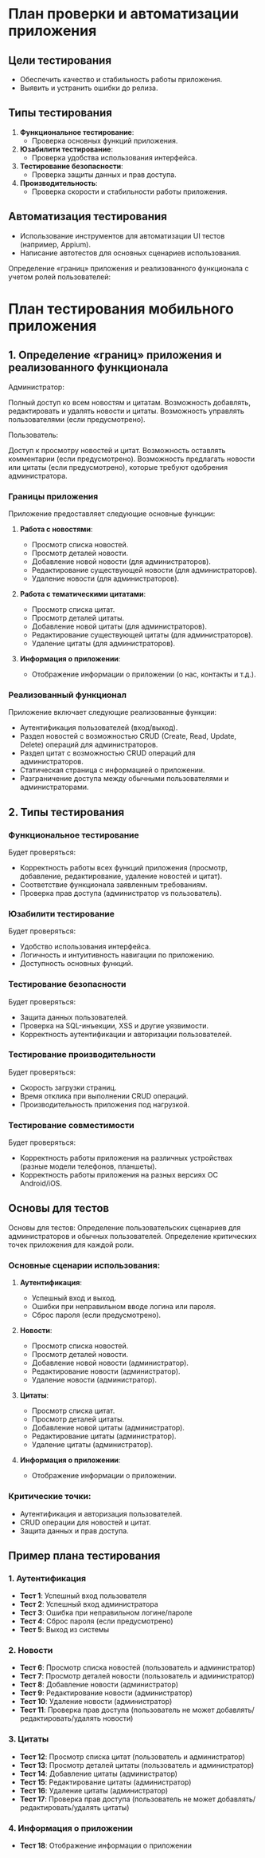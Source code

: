 # План проверки и автоматизации приложения

## Цели тестирования
- Обеспечить качество и стабильность работы приложения.
- Выявить и устранить ошибки до релиза.

## Типы тестирования
1. **Функциональное тестирование**:
   - Проверка основных функций приложения.
2. **Юзабилити тестирование**:
   - Проверка удобства использования интерфейса.
3. **Тестирование безопасности**:
   - Проверка защиты данных и прав доступа.
4. **Производительность**:
   - Проверка скорости и стабильности работы приложения.

## Автоматизация тестирования
- Использование инструментов для автоматизации UI тестов (например, Appium).
- Написание автотестов для основных сценариев использования.

Определение «границ» приложения и реализованного функционала с учетом ролей пользователей:



# План тестирования мобильного приложения

## 1. Определение «границ» приложения и реализованного функционала
Администратор:

Полный доступ ко всем новостям и цитатам.
Возможность добавлять, редактировать и удалять новости и цитаты.
Возможность управлять пользователями (если предусмотрено).

Пользователь:

Доступ к просмотру новостей и цитат.
Возможность оставлять комментарии (если предусмотрено).
Возможность предлагать новости или цитаты (если предусмотрено), которые требуют одобрения администратора.

### Границы приложения
Приложение предоставляет следующие основные функции:

1. **Работа с новостями**:
   - Просмотр списка новостей.
   - Просмотр деталей новости.
   - Добавление новой новости (для администраторов).
   - Редактирование существующей новости (для администраторов).
   - Удаление новости (для администраторов).

2. **Работа с тематическими цитатами**:
   - Просмотр списка цитат.
   - Просмотр деталей цитаты.
   - Добавление новой цитаты (для администраторов).
   - Редактирование существующей цитаты (для администраторов).
   - Удаление цитаты (для администраторов).

3. **Информация о приложении**:
   - Отображение информации о приложении (о нас, контакты и т.д.).

### Реализованный функционал
Приложение включает следующие реализованные функции:
- Аутентификация пользователей (вход/выход).
- Раздел новостей с возможностью CRUD (Create, Read, Update, Delete) операций для администраторов.
- Раздел цитат с возможностью CRUD операций для администраторов.
- Статическая страница с информацией о приложении.
- Разграничение доступа между обычными пользователями и администраторами.

## 2. Типы тестирования

### Функциональное тестирование
Будет проверяться:
- Корректность работы всех функций приложения (просмотр, добавление, редактирование, удаление новостей и цитат).
- Соответствие функционала заявленным требованиям.
- Проверка прав доступа (администратор vs пользователь).

### Юзабилити тестирование
Будет проверяться:
- Удобство использования интерфейса.
- Логичность и интуитивность навигации по приложению.
- Доступность основных функций.

### Тестирование безопасности
Будет проверяться:
- Защита данных пользователей.
- Проверка на SQL-инъекции, XSS и другие уязвимости.
- Корректность аутентификации и авторизации пользователей.

### Тестирование производительности
Будет проверяться:
- Скорость загрузки страниц.
- Время отклика при выполнении CRUD операций.
- Производительность приложения под нагрузкой.

### Тестирование совместимости
Будет проверяться:
- Корректность работы приложения на различных устройствах (разные модели телефонов, планшеты).
- Корректность работы приложения на разных версиях ОС Android/iOS.

## Основы для тестов

Основы для тестов:
Определение пользовательских сценариев для администраторов и обычных пользователей.
Определение критических точек приложения для каждой роли.

### Основные сценарии использования:
1. **Аутентификация**:
   - Успешный вход и выход.
   - Ошибки при неправильном вводе логина или пароля.
   - Сброс пароля (если предусмотрено).

2. **Новости**:
   - Просмотр списка новостей.
   - Просмотр деталей новости.
   - Добавление новой новости (администратор).
   - Редактирование новости (администратор).
   - Удаление новости (администратор).

3. **Цитаты**:
   - Просмотр списка цитат.
   - Просмотр деталей цитаты.
   - Добавление новой цитаты (администратор).
   - Редактирование цитаты (администратор).
   - Удаление цитаты (администратор).

4. **Информация о приложении**:
   - Отображение информации о приложении.

### Критические точки:
- Аутентификация и авторизация пользователей.
- CRUD операции для новостей и цитат.
- Защита данных и прав доступа.

## Пример плана тестирования

### 1. Аутентификация
- **Тест 1**: Успешный вход пользователя
- **Тест 2**: Успешный вход администратора
- **Тест 3**: Ошибка при неправильном логине/пароле
- **Тест 4**: Сброс пароля (если предусмотрено)
- **Тест 5**: Выход из системы

### 2. Новости
- **Тест 6**: Просмотр списка новостей (пользователь и администратор)
- **Тест 7**: Просмотр деталей новости (пользователь и администратор)
- **Тест 8**: Добавление новости (администратор)
- **Тест 9**: Редактирование новости (администратор)
- **Тест 10**: Удаление новости (администратор)
- **Тест 11**: Проверка прав доступа (пользователь не может добавлять/редактировать/удалять новости)

### 3. Цитаты
- **Тест 12**: Просмотр списка цитат (пользователь и администратор)
- **Тест 13**: Просмотр деталей цитаты (пользователь и администратор)
- **Тест 14**: Добавление цитаты (администратор)
- **Тест 15**: Редактирование цитаты (администратор)
- **Тест 16**: Удаление цитаты (администратор)
- **Тест 17**: Проверка прав доступа (пользователь не может добавлять/редактировать/удалять цитаты)

### 4. Информация о приложении
- **Тест 18**: Отображение информации о приложении

